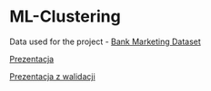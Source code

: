 # ML-Clustering

Data used for the project - [Bank Marketing Dataset](https://www.kaggle.com/datasets/hariharanpavan/bank-marketing-dataset-analysis-classification?resource=download)

[Prezentacja](https://wutwaw-my.sharepoint.com/:p:/g/personal/01171263_pw_edu_pl/EZ-v-dt2Zv5IhQNTZxddnL4BoAD88UN_4LTvsuS25aaoLQ?rtime=fNtWh-Ns20g)

[Prezentacja z walidacji](https://docs.google.com/presentation/d/1Lxx0ctOGmEcco36_9IK-rI3p-Avyaz0kYxb-yX9XKl4/edit#slide=id.g230a69ed72c_0_45)
